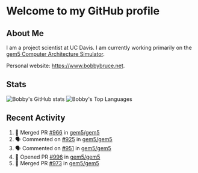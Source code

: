 # Welcome to my GitHub profile

## About Me

I am a project scientist at UC Davis. I am currently working primarily on the [gem5 Computer Architecture Simulator](https://github.com/gem5).

Personal website: <https://www.bobbybruce.net>.

## Stats

![Bobby's GitHub stats](https://github-readme-stats.vercel.app/api?username=bobbyrbruce&show_icons=true&theme=responsive&include_all_commits=true&count_private=true&show=reviews&disable_animations=true)
![Bobby's Top Languages ](https://github-readme-stats.vercel.app/api/top-langs/?username=bobbyrbruce&layout=compact&theme=responsive&count_private=true&langs_count=10&disable_animations=true)

## Recent Activity

<!--START_SECTION:activity-->
1. 🎉 Merged PR [#966](https://github.com/gem5/gem5/pull/966) in [gem5/gem5](https://github.com/gem5/gem5)
2. 🗣 Commented on [#925](https://github.com/gem5/gem5/pull/925#issuecomment-2043777163) in [gem5/gem5](https://github.com/gem5/gem5)
3. 🗣 Commented on [#951](https://github.com/gem5/gem5/pull/951#issuecomment-2043229251) in [gem5/gem5](https://github.com/gem5/gem5)
4. 💪 Opened PR [#996](https://github.com/gem5/gem5/pull/996) in [gem5/gem5](https://github.com/gem5/gem5)
5. 🎉 Merged PR [#973](https://github.com/gem5/gem5/pull/973) in [gem5/gem5](https://github.com/gem5/gem5)
<!--END_SECTION:activity-->
